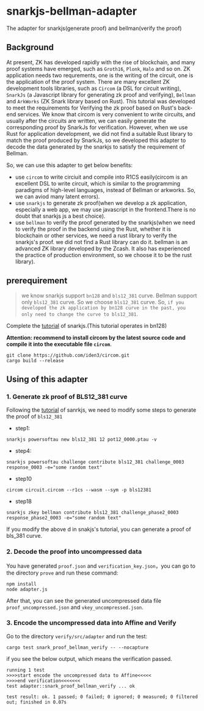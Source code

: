 # snarkjs-bellman-adapter
The adapter for snarkjs(generate proof) and bellman(verify the proof)

## Background
At present, ZK has developed rapidly with the rise of blockchain, and many proof systems have emerged, such as `Groth16`, `Plonk`, `Halo` and so on. 
ZK application needs two requrements, one is the writing of the circuit, one is the application of the proof system.
There are many excellent ZK development tools libraries, such as `Circom` (a DSL for circuit writing), `SnarkJs` (a Javascript library for generating zk proof and verifying), `Bellman` and `ArkWorks` (ZK Snark library based on Rust).
This tutorial was developed to meet the requirements for Verifying the zk proof based on Rust's back-end services.
We know that circom is very convenient to write circuits, and usually after the circuits are written, we can easily generate the corresponding proof by SnarkJs for verification. However, when we use Rust for application development, we did not find a suitable Rust library to match the proof produced by SnarkJs, so we developed this adapter to decode the data generated by the snarkjs to satisfy the requirement of Bellman.

So, we can use this adapter to get below benefits:
- use `circom` to write circiuit and compile into R1CS easily(circom is an excellent DSL to write circuit, which is similar to the programming paradigms of high-level languages, instead of Bellman or arkworks. So, we can aviod many latent errors).
- use `snarkjs` to generate zk proof(when we develop a zk application, especially a web app, we may use javascript in the frontend.There is no doubt that snarkjs js a best choice).
- use `bellman` to verify the proof generated by the snarkjs(when we need to verify the proof in the backend using the Rust, whether it is blockchain or other services, we need a rust library to verify the snarkjs's proof. we did not find a Rust library can do it. bellman is an advanced ZK library developed by the Zcash. It also has experienced the practice of production environment, so we choose it to be the rust library).

## prerequirement
> we know snarkjs support `bn128` and `bls12_381` curve. Bellman support only `bls12_381` curve. So we choose `bls12_381` curve. So, `if you developed the zk application by bn128 curve in the past, you only need to change the curve to bls12_381`.

Complete the [tutorial](https://github.com/iden3/snarkjs/blob/master/README.md) of snarkjs.(This tutorial operates in bn128)

**Attention: recommend to install circom by the latest source code and compile it into the executable file `circom`**.
```
git clone https://github.com/iden3/circom.git
cargo build --release
```

## Using of this adapter
### 1. Generate zk proof of BLS12_381 curve
Following the [tutorial](https://github.com/iden3/snarkjs/blob/master/README.md) of sanrkjs, we need to modify some steps to generate the proof of `bls12_381`

- step1: 
```
snarkjs powersoftau new bls12_381 12 pot12_0000.ptau -v
```
- step4:
```
snarkjs powersoftau challenge contribute bls12_381 challenge_0003 response_0003 -e="some random text"
```
- step10
```
circom circuit.circom --r1cs --wasm --sym -p bls12381
```
- step18
```
snarkjs zkey bellman contribute bls12_381 challenge_phase2_0003 response_phase2_0003 -e="some random text"
```

If you modify the above d in snakjs's tutorial, you can generate a proof of bls_381 curve.

### 2. Decode the proof into uncompressed data
You have generated `proof.json` and `verification_key.json`，you can go to the directory `prove` and run these command:
```
npm install
node adapter.js
```
After that, you can see the generated uncompressed data file `proof_uncompressed.json` and `vkey_uncompressed.json`.

### 3. Encode the uncompressed data into Affine and Verify
Go to the directory `verify/src/adapter` and run the test:
```
cargo test snark_proof_bellman_verify -- --nocapture
```
if you see the below output, which means the verification passed.

```
running 1 test
>>>>start encode the uncompressed data to Affine<<<<<
>>>>end verification<<<<<<<
test adapter::snark_proof_bellman_verify ... ok

test result: ok. 1 passed; 0 failed; 0 ignored; 0 measured; 0 filtered out; finished in 0.07s
```
